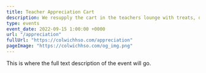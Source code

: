```yaml
---
title: Teacher Appreciation Cart
description: We resupply the cart in the teachers lounge with treats, drinks, supplies and more.
type: events
event_date: 2022-09-15 1:00:00 +0000
url: "/appreciation"
fullUrl: "https://colwichhso.com/appreciation"
pageImage: "https://colwichhso.com/og_img.png"
---
```

This is where the full text description of the event will go.